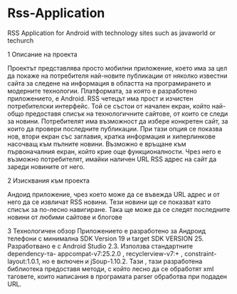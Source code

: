 # Rss-Application
RSS Application for Android with technology sites such as javaworld or techurch


1	Описание на проекта

Проектът представлява просто мобилни приложение, което има за цел да покаже на потребителя най-новите публикации от няколко известни сайта за следене на информация в областта на програмирането и модерните технологии. Платформата, за която е разработено приложението, е Android.
RSS четецът има прост и изчистен потребителски интерфейс. Той се състои от начален екран, който най-общо предоставя списък на технологичните сайтове, от които се следи за новини. Потребителят има възможност да избере конкретен сайт, за които да провери последните публикации. При тази опция се показва нов, втори екран със заглавия, кратка информация и хиперлинкове насочващ към пълните новини. Възможно е връщане към първоначалния екран, който крие още функционалности. Чрез него е възможно потребителят, имайки наличен URL RSS адрес на сайт да зареди новините от него.


2	Изисквания към проекта

Андоид приложение, чрез което може да се въвежда URL адрес и от него да се извличат RSS новини.
Тези новини ще се показват като списък за по-лесно навигиране. Така ще може да се следят последните новини от любими сайтове и блогове

3	Технологичен обзор
Приложението е разработено за Андроид телефони с минимална SDK Version 19 и target SDK VERSION 25. Разработвано е с Android Studio 2.3.
 	Използва стандартните dependency-та- appcompat-v7:25.2.0 , recyclerview-v7:+ , constraint-layout:1.0.1, но е включен и jSoup-1.10.2. 
 	Тази , тази разработена библиотека предоставя методи, с който лесно да се обработят xml таговете, които написания в програмата parser обработва при подаден URL.

